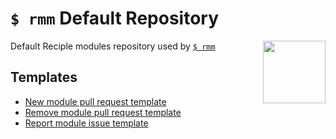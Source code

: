 # `$ rmm` Default Repository 

<img src="https://i.imgur.com/kkWzrDm.png" width="100" align="right">

Default Reciple modules repository used by [`$ rmm`](https://github.com/FalloutStudios/rmm)

## Templates

- [New module pull request template](https://github.com/FalloutStudios/reciple-modules/blob/main/.github/PULL_REQUEST_TEMPLATE/NewModule.md)
- [Remove module pull request template](https://github.com/FalloutStudios/reciple-modules/blob/main/.github/PULL_REQUEST_TEMPLATE/RemoveModule.md)
- [Report module issue template](https://github.com/FalloutStudios/reciple-modules/issues/new?assignees=&labels=&template=reportmodule.md&title=)
